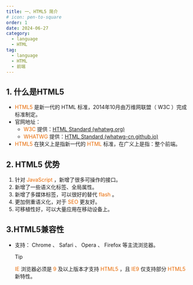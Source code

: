 ```yaml
---
title: 一、HTML5 简介
# icon: pen-to-square
order: 1
date: 2024-06-27
category:
  - language
  - HTML
tag:
  - language
  - HTML
  - 前端
---
```


## 1. 什么是HTML5

- <span style="color: #e96900;">HTML5</span> 是新一代的 HTML 标准，2014年10月由万维网联盟（ W3C ）完成标准制定。
- 官网地址：
  - <span style="color: #e96900;">W3C</span> 提供：[HTML Standard (whatwg.org)](https://html.spec.whatwg.org/multipage/index.html)
  - <span style="color: #e96900;">WHATWG</span> 提供：[HTML Standard (whatwg-cn.github.io)](https://whatwg-cn.github.io/html/multipage/)
- <span style="color: #e96900;">HTML5</span> 在狭义上是指新一代的 <span style="color: #e96900;">HTML</span> 标准，在广义上是指：整个前端。

## 2. HTML5 优势

1. 针对 <span style="color: #e96900;">JavaScript</span> ，新增了很多可操作的接口。
2. 新增了一些语义化标签、全局属性。
3. 新增了多媒体标签，可以很好的替代 <span style="color: #e96900;">flash</span> 。
4. 更加侧重语义化，对于 <span style="color: #e96900;">SEO</span> 更友好。
5. 可移植性好，可以大量应用在移动设备上。

## 3.HTML5兼容性

- 支持： Chrome 、 Safari 、 Opera 、 Firefox 等主流浏览器。

  > [!tip]
  >
  > <span style="color: #e96900;">IE</span> 浏览器必须是 <span style="color: #e96900;">9</span> 及以上版本才支持 <span style="color: #e96900;">HTML5</span> ，且 <span style="color: #e96900;">IE9</span> 仅支持部分 <span style="color: #e96900;">HTML5</span> 新特性。

